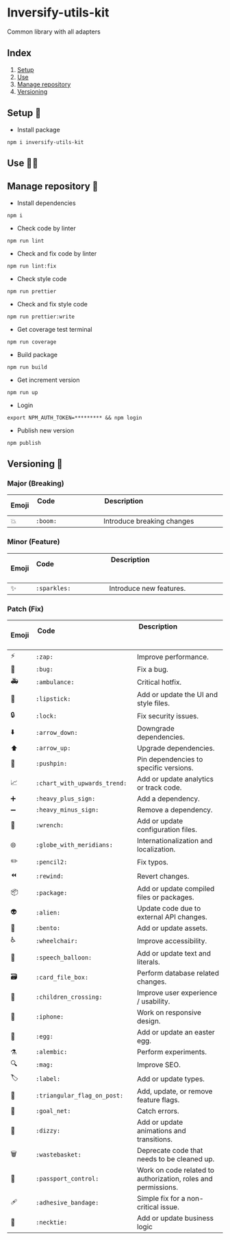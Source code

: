# Inversify-utils-kit

Common library with all adapters

## Index

1. [Setup](#setup)
2. [Use](#use)
3. [Manage repository](#manage-repository)
4. [Versioning](#versioning)

## Setup 🔨 <a name="setup"></a>

-   Install package

```
npm i inversify-utils-kit
```

## Use 🧑‍🔧 <a name="use"></a>

## Manage repository 🤳 <a name="manage-repository"></a>

-   Install dependencies

```
npm i
```

-   Check code by linter

```
npm run lint
```

-   Check and fix code by linter

```
npm run lint:fix
```

-   Check style code

```
npm run prettier
```

-   Check and fix style code

```
npm run prettier:write
```

-   Get coverage test terminal

```
npm run coverage
```

-   Build package

```
npm run build
```

-   Get increment version

```
npm run up
```

-   Login

```
export NPM_AUTH_TOKEN=********* && npm login
```

-   Publish new version

```
npm publish
```

## Versioning 🔢 <a name="versioning"></a>

### Major (Breaking)

| Emoji | Code &nbsp; &nbsp; &nbsp; &nbsp; &nbsp; &nbsp; &nbsp; &nbsp; &nbsp; &nbsp; &nbsp; &nbsp; &nbsp; &nbsp; &nbsp; &nbsp; &nbsp; &nbsp; &nbsp; &nbsp; &nbsp; &nbsp; &nbsp; &nbsp; &nbsp; &nbsp; &nbsp; | Description &nbsp; &nbsp; &nbsp; &nbsp; &nbsp; &nbsp; &nbsp; &nbsp; &nbsp; &nbsp; &nbsp; &nbsp; &nbsp;&nbsp; &nbsp; &nbsp; &nbsp; &nbsp; &nbsp; &nbsp; &nbsp; &nbsp; &nbsp; &nbsp; &nbsp; &nbsp; &nbsp; &nbsp; &nbsp; &nbsp; &nbsp; &nbsp; &nbsp; &nbsp; &nbsp; &nbsp; &nbsp; &nbsp; &nbsp; &nbsp; &nbsp; &nbsp; &nbsp; &nbsp; &nbsp; &nbsp; &nbsp; &nbsp; &nbsp; &nbsp; &nbsp; |
| ----- | ------------------------------------------------------------------------------------------------------------------------------------------------------------------------------------------------- | ------------------------------------------------------------------------------------------------------------------------------------------------------------------------------------------------------------------------------------------------------------------------------------------------------------------------------------------------------------------------------- |
| 💥    | `:boom:`                                                                                                                                                                                          | Introduce breaking changes                                                                                                                                                                                                                                                                                                                                                      |

### Minor (Feature)

| Emoji | Code &nbsp; &nbsp; &nbsp; &nbsp; &nbsp; &nbsp; &nbsp; &nbsp; &nbsp; &nbsp; &nbsp; &nbsp; &nbsp; &nbsp; &nbsp; &nbsp; &nbsp; &nbsp; &nbsp; &nbsp; &nbsp; &nbsp; &nbsp; &nbsp; &nbsp; &nbsp; &nbsp; | Description &nbsp; &nbsp; &nbsp; &nbsp; &nbsp; &nbsp; &nbsp; &nbsp; &nbsp; &nbsp; &nbsp; &nbsp; &nbsp;&nbsp; &nbsp; &nbsp; &nbsp; &nbsp; &nbsp; &nbsp; &nbsp; &nbsp; &nbsp; &nbsp; &nbsp; &nbsp; &nbsp; &nbsp; &nbsp; &nbsp; &nbsp; &nbsp; &nbsp; &nbsp; &nbsp; &nbsp; &nbsp; &nbsp; &nbsp; &nbsp; &nbsp; &nbsp; &nbsp; &nbsp; &nbsp; &nbsp; &nbsp; &nbsp; &nbsp; &nbsp; &nbsp; |
| ----- | ------------------------------------------------------------------------------------------------------------------------------------------------------------------------------------------------- | ------------------------------------------------------------------------------------------------------------------------------------------------------------------------------------------------------------------------------------------------------------------------------------------------------------------------------------------------------------------------------- |
| ✨    | `:sparkles:`                                                                                                                                                                                      | Introduce new features.                                                                                                                                                                                                                                                                                                                                                         |

### Patch (Fix)

| Emoji | Code &nbsp; &nbsp; &nbsp; &nbsp; &nbsp; &nbsp; &nbsp; &nbsp; &nbsp; &nbsp; &nbsp; &nbsp; &nbsp; &nbsp; &nbsp; &nbsp; &nbsp; &nbsp; &nbsp; &nbsp; &nbsp; &nbsp; &nbsp; &nbsp; &nbsp; &nbsp; &nbsp; | Description &nbsp; &nbsp; &nbsp; &nbsp; &nbsp; &nbsp; &nbsp; &nbsp; &nbsp; &nbsp; &nbsp; &nbsp; &nbsp;&nbsp; &nbsp; &nbsp; &nbsp; &nbsp; &nbsp; &nbsp; &nbsp; &nbsp; &nbsp; &nbsp; &nbsp; &nbsp; &nbsp; &nbsp; &nbsp; &nbsp; &nbsp; &nbsp; &nbsp; &nbsp; &nbsp; &nbsp; &nbsp; &nbsp; &nbsp; &nbsp; &nbsp; &nbsp; &nbsp; &nbsp; &nbsp; &nbsp; &nbsp; &nbsp; &nbsp; &nbsp; &nbsp; |
| ----- | ------------------------------------------------------------------------------------------------------------------------------------------------------------------------------------------------- | ------------------------------------------------------------------------------------------------------------------------------------------------------------------------------------------------------------------------------------------------------------------------------------------------------------------------------------------------------------------------------- |
| ⚡️   | `:zap:`                                                                                                                                                                                           | Improve performance.                                                                                                                                                                                                                                                                                                                                                            |
| 🐛    | `:bug:`                                                                                                                                                                                           | Fix a bug.                                                                                                                                                                                                                                                                                                                                                                      |
| 🚑️   | `:ambulance:`                                                                                                                                                                                     | Critical hotfix.                                                                                                                                                                                                                                                                                                                                                                |
| 💄    | `:lipstick:`                                                                                                                                                                                      | Add or update the UI and style files.                                                                                                                                                                                                                                                                                                                                           |
| 🔒️   | `:lock:`                                                                                                                                                                                          | Fix security issues.                                                                                                                                                                                                                                                                                                                                                            |
| ⬇️    | `:arrow_down:`                                                                                                                                                                                    | Downgrade dependencies.                                                                                                                                                                                                                                                                                                                                                         |
| ⬆️    | `:arrow_up:`                                                                                                                                                                                      | Upgrade dependencies.                                                                                                                                                                                                                                                                                                                                                           |
| 📌    | `:pushpin:`                                                                                                                                                                                       | Pin dependencies to specific versions.                                                                                                                                                                                                                                                                                                                                          |
| 📈    | `:chart_with_upwards_trend:`                                                                                                                                                                      | Add or update analytics or track code.                                                                                                                                                                                                                                                                                                                                          |
| ➕    | `:heavy_plus_sign:`                                                                                                                                                                               | Add a dependency.                                                                                                                                                                                                                                                                                                                                                               |
| ➖    | `:heavy_minus_sign:`                                                                                                                                                                              | Remove a dependency.                                                                                                                                                                                                                                                                                                                                                            |
| 🔧    | `:wrench:`                                                                                                                                                                                        | Add or update configuration files.                                                                                                                                                                                                                                                                                                                                              |
| 🌐    | `:globe_with_meridians:`                                                                                                                                                                          | Internationalization and localization.                                                                                                                                                                                                                                                                                                                                          |
| ✏️    | `:pencil2:`                                                                                                                                                                                       | Fix typos.                                                                                                                                                                                                                                                                                                                                                                      |
| ⏪️   | `:rewind:`                                                                                                                                                                                        | Revert changes.                                                                                                                                                                                                                                                                                                                                                                 |
| 📦️   | `:package:`                                                                                                                                                                                       | Add or update compiled files or packages.                                                                                                                                                                                                                                                                                                                                       |
| 👽️   | `:alien:`                                                                                                                                                                                         | Update code due to external API changes.                                                                                                                                                                                                                                                                                                                                        |
| 🍱    | `:bento:`                                                                                                                                                                                         | Add or update assets.                                                                                                                                                                                                                                                                                                                                                           |
| ♿️    | `:wheelchair:`                                                                                                                                                                                    | Improve accessibility.                                                                                                                                                                                                                                                                                                                                                          |
| 💬    | `:speech_balloon:`                                                                                                                                                                                | Add or update text and literals.                                                                                                                                                                                                                                                                                                                                                |
| 🗃️    | `:card_file_box:`                                                                                                                                                                                 | Perform database related changes.                                                                                                                                                                                                                                                                                                                                               |
| 🚸    | `:children_crossing:`                                                                                                                                                                             | Improve user experience / usability.                                                                                                                                                                                                                                                                                                                                            |
| 📱    | `:iphone:`                                                                                                                                                                                        | Work on responsive design.                                                                                                                                                                                                                                                                                                                                                      |
| 🥚    | `:egg:`                                                                                                                                                                                           | Add or update an easter egg.                                                                                                                                                                                                                                                                                                                                                    |
| ⚗️    | `:alembic:`                                                                                                                                                                                       | Perform experiments.                                                                                                                                                                                                                                                                                                                                                            |
| 🔍️   | `:mag:`                                                                                                                                                                                           | Improve SEO.                                                                                                                                                                                                                                                                                                                                                                    |
| 🏷️    | `:label:`                                                                                                                                                                                         | Add or update types.                                                                                                                                                                                                                                                                                                                                                            |
| 🚩    | `:triangular_flag_on_post:`                                                                                                                                                                       | Add, update, or remove feature flags.                                                                                                                                                                                                                                                                                                                                           |
| 🥅    | `:goal_net:`                                                                                                                                                                                      | Catch errors.                                                                                                                                                                                                                                                                                                                                                                   |
| 💫    | `:dizzy:`                                                                                                                                                                                         | Add or update animations and transitions.                                                                                                                                                                                                                                                                                                                                       |
| 🗑️    | `:wastebasket:`                                                                                                                                                                                   | Deprecate code that needs to be cleaned up.                                                                                                                                                                                                                                                                                                                                     |
| 🛂    | `:passport_control:`                                                                                                                                                                              | Work on code related to authorization, roles and permissions.                                                                                                                                                                                                                                                                                                                   |
| 🩹    | `:adhesive_bandage:`                                                                                                                                                                              | Simple fix for a non-critical issue.                                                                                                                                                                                                                                                                                                                                            |
| 👔    | `:necktie:`                                                                                                                                                                                       | Add or update business logic                                                                                                                                                                                                                                                                                                                                                    |
